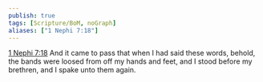 ```yaml
---
publish: true
tags: [Scripture/BoM, noGraph]
aliases: ["1 Nephi 7:18"]
---
```

[1 Nephi 7:18](https://churchofjesuschrist.org/study/scriptures/bofm/1-ne/7?lang=eng&id=p18#p18) And it came to pass that when I had said these words, behold, the bands were loosed from off my hands and feet, and I stood before my brethren, and I spake unto them again.
